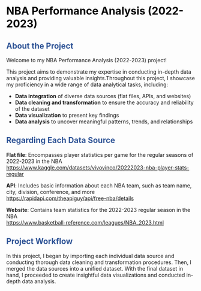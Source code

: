 <h1><font color="#000000"><strong>NBA Performance Analysis (2022-2023)</strong></font></h1>

<h2><font color="#2F5496"><strong>About the Project</strong></font></h2>

Welcome to my NBA Performance Analysis (2022-2023) project! 

This project aims to demonstrate my expertise in conducting in-depth data analysis and providing valuable insights.Throughout this project, I showcase my proficiency in a wide range of data analytical tasks, including:
- **Data integration** of diverse data sources (flat files, APIs, and websites)
- **Data cleaning and transformation** to ensure the accuracy and reliability of the dataset
- **Data visualization** to present key findings 
- **Data analysis** to uncover meaningful patterns, trends, and relationships

<h2><font color="#2F5496"><strong>Regarding Each Data Source</strong></font></h2>

**Flat file**: Encompasses player statistics per game for the regular seasons of 2022-2023 in the NBA <br>
https://www.kaggle.com/datasets/vivovinco/20222023-nba-player-stats-regular

**API**: Includes basic information about each NBA team, such as team name, city, division, conference, and more <br>
https://rapidapi.com/theapiguy/api/free-nba/details

**Website**: Contains team statistics for the 2022-2023 regular season in the NBA <br>
https://www.basketball-reference.com/leagues/NBA_2023.html

<h2><font color="#2F5496"><strong>Project Workflow</strong></font></h2>

In this project, I began by importing each individual data source and conducting thorough data cleaning and transformation procedures. Then, I merged the data sources into a unified dataset. With the final dataset in hand, I proceeded to create insightful data visualizations and conducted in-depth data analysis.
